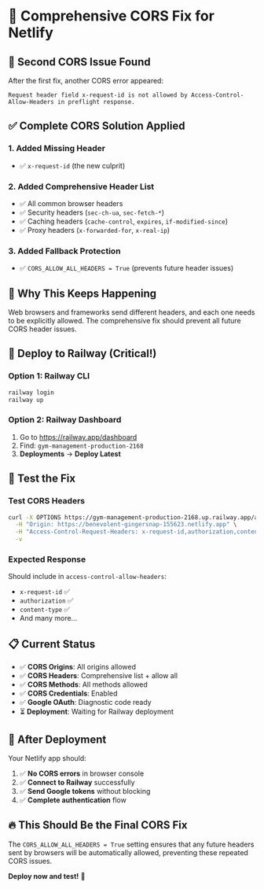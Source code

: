 # 🔧 Comprehensive CORS Fix for Netlify

## 🚨 **Second CORS Issue Found**
After the first fix, another CORS error appeared:
```
Request header field x-request-id is not allowed by Access-Control-Allow-Headers in preflight response.
```

## ✅ **Complete CORS Solution Applied**

### **1. Added Missing Header**
- ✅ `x-request-id` (the new culprit)

### **2. Added Comprehensive Header List**
- ✅ All common browser headers
- ✅ Security headers (`sec-ch-ua`, `sec-fetch-*`)
- ✅ Caching headers (`cache-control`, `expires`, `if-modified-since`)
- ✅ Proxy headers (`x-forwarded-for`, `x-real-ip`)

### **3. Added Fallback Protection**
- ✅ `CORS_ALLOW_ALL_HEADERS = True` (prevents future header issues)

## 🎯 **Why This Keeps Happening**
Web browsers and frameworks send different headers, and each one needs to be explicitly allowed. The comprehensive fix should prevent all future CORS header issues.

## 🚀 **Deploy to Railway** (Critical!)

### **Option 1: Railway CLI**
```bash
railway login
railway up
```

### **Option 2: Railway Dashboard**
1. Go to https://railway.app/dashboard
2. Find: `gym-management-production-2168`
3. **Deployments** → **Deploy Latest**

## 🧪 **Test the Fix**

### **Test CORS Headers**
```bash
curl -X OPTIONS https://gym-management-production-2168.up.railway.app/api/auth/google/ \
  -H "Origin: https://benevolent-gingersnap-155623.netlify.app" \
  -H "Access-Control-Request-Headers: x-request-id,authorization,content-type" \
  -v
```

### **Expected Response**
Should include in `access-control-allow-headers`:
- `x-request-id` ✅
- `authorization` ✅
- `content-type` ✅
- And many more...

## 📋 **Current Status**

- ✅ **CORS Origins**: All origins allowed
- ✅ **CORS Headers**: Comprehensive list + allow all
- ✅ **CORS Methods**: All methods allowed
- ✅ **CORS Credentials**: Enabled
- ✅ **Google OAuth**: Diagnostic code ready
- ⏳ **Deployment**: Waiting for Railway deployment

## 🎉 **After Deployment**

Your Netlify app should:
1. ✅ **No CORS errors** in browser console
2. ✅ **Connect to Railway** successfully
3. ✅ **Send Google tokens** without blocking
4. ✅ **Complete authentication** flow

## 🔥 **This Should Be the Final CORS Fix**

The `CORS_ALLOW_ALL_HEADERS = True` setting ensures that any future headers sent by browsers will be automatically allowed, preventing these repeated CORS issues.

**Deploy now and test!** 🚀